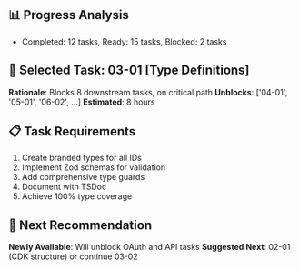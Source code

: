 ## 📊 Progress Analysis
- Completed: 12 tasks, Ready: 15 tasks, Blocked: 2 tasks

## 🎯 Selected Task: 03-01 [Type Definitions]
**Rationale**: Blocks 8 downstream tasks, on critical path
**Unblocks**: ['04-01', '05-01', '06-02', ...]
**Estimated**: 8 hours

## 📋 Task Requirements
1. Create branded types for all IDs
2. Implement Zod schemas for validation
3. Add comprehensive type guards
4. Document with TSDoc
5. Achieve 100% type coverage

## 🔄 Next Recommendation
**Newly Available**: Will unblock OAuth and API tasks
**Suggested Next**: 02-01 (CDK structure) or continue 03-02